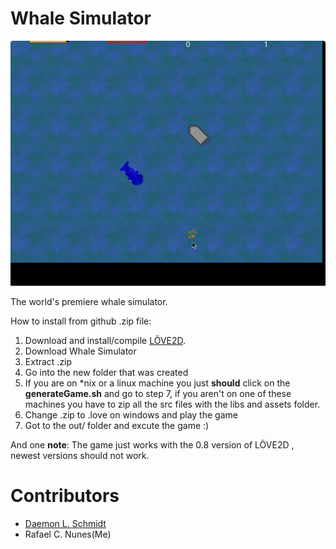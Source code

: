 <b>Whale Simulator</b>
====================

<img src="whale-sim.png" alt="whale-sim game image.">

The world's premiere whale simulator. 

How to install from github .zip file: 

1. Download and install/compile <a href="https://love2d.org/" title="LOVE download">LÖVE2D</a>.
2. Download Whale Simulator
3. Extract .zip
4. Go into the new folder that was created
5. If you are on *nix or a linux machine you just <b>should</b> click on the <b>generateGame.sh</b> and go to step 7, if you aren't on one of these machines you have to zip all the src files with the libs and assets folder.
6. Change .zip to .love on windows and play the game
7. Got to the out/ folder and excute the game :)

And one <b>note</b>: The game just works with the 0.8 version of LÖVE2D , newest versions should not work.


<b>Contributors</b>
==
* <a href="https://github.com/DaemonLee">Daemon L. Schmidt</a>
* Rafael C. Nunes(Me)
